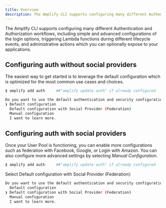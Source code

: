 ```yaml
---
title: Overview
description: The Amplify CLI supports configuring many different Authentication and Authorization workflows, including simple and advanced configurations of the login options, triggering Lambda functions during different lifecycle events, and administrative actions which you can optionally expose to your applications.
---
```


The Amplify CLI supports configuring many different Authentication and Authorization workflows, including simple and advanced configurations of the login options, triggering Lambda functions during different lifecycle events, and administrative actions which you can optionally expose to your applications.

## Configuring auth without social providers

The easiest way to get started is to leverage the default configuration which is optimized for the most common use cases and choices.

```bash
$ amplify add auth     ##"amplify update auth" if already configured

Do you want to use the default authentication and security configuration? 
❯ Default configuration 
  Default configuration with Social Provider (Federation) 
  Manual configuration 
  I want to learn more.
```

## Configuring auth with social providers

Once your User Pool is functioning, you can enable more configurations such as federation with Facebook, Google, or Login with Amazon. You can also configure more advanced settings by selecting *Manual Configuration*.

```bash
$ amplify add auth     ##"amplify update auth" if already configured
```
Select Default configuration with Social Provider (Federation):

```bash
Do you want to use the default authentication and security configuration?
  Default configuration
❯ Default configuration with Social Provider (Federation)
  Manual configuration
  I want to learn more.
```